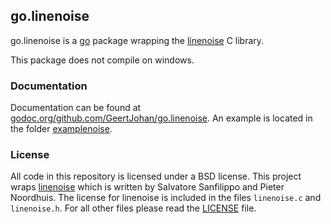 ## go.linenoise

go.linenoise is a [go](http://golang.org) package wrapping the [linenoise](https://github.com/antirez/linenoise) C library.

This package does not compile on windows.

### Documentation
Documentation can be found at [godoc.org/github.com/GeertJohan/go.linenoise](http://godoc.org/github.com/GeertJohan/go.linenoise).
An example is located in the folder [examplenoise](examplenoise).

### License
All code in this repository is licensed under a BSD license.
This project wraps [linenoise](https://github.com/antirez/linenoise) which is written by Salvatore Sanfilippo and Pieter Noordhuis. The license for linenoise is included in the files `linenoise.c` and `linenoise.h`.
For all other files please read the [LICENSE](LICENSE) file.